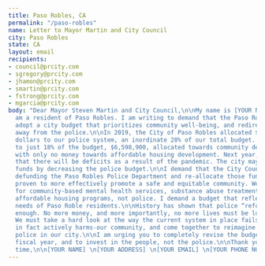 ```yaml
---
title: Paso Robles, CA
permalink: "/paso-robles"
name: Letter to Mayor Martin and City Council
city: Paso Robles
state: CA
layout: email
recipients:
- council@prcity.com
- sgregory@prcity.com
- jhamon@prcity.com
- smartin@prcity.com
- fstrong@prcity.com
- mgarcia@prcity.com
body: "Dear Mayor Steven Martin and City Council,\n\nMy name is [YOUR NAME] and I
  am a resident of Paso Robles. I am writing to demand that the Paso Robles City Council
  adopt a city budget that prioritizes community well-being, and redirects funding
  away from the police.\n\nIn 2019, the City of Paso Robles allocated $10,759,000
  dollars to our police system, an inordinate 28% of our total budget. This is compared
  to just 18% of the budget, $6,598,900, allocated towards community development,
  with only no money towards affordable housing development. Next year, the city estimates
  that there will be deficits as a result of the pandemic. The city may recoup these
  funds by decreasing the police budget.\n\nI demand that the City Council begin meaningfully
  defunding the Paso Robles Police Department and re-allocate those funds to programs
  proven to more effectively promote a safe and equitable community. We need funding
  for community-based mental health services, substance abuse treatment services,
  affordable housing programs, not police. I demand a budget that reflects the actual
  needs of Paso Roble residents.\n\nHistory has shown that police “reform” is not
  enough. No more money, and more importantly, no more lives must be lost to police.
  We must take a hard look at the way the current system in place fails to serve-and
  in fact actively harms-our community, and come together to reimagine the role of
  police in our city.\n\nI am urging you to completely revise the budget for the 2020-2021
  fiscal year, and to invest in the people, not the police.\n\nThank you for your
  time,\n\n[YOUR NAME] \n[YOUR ADDRESS] \n[YOUR EMAIL] \n[YOUR PHONE NUMBER]"
---
```


